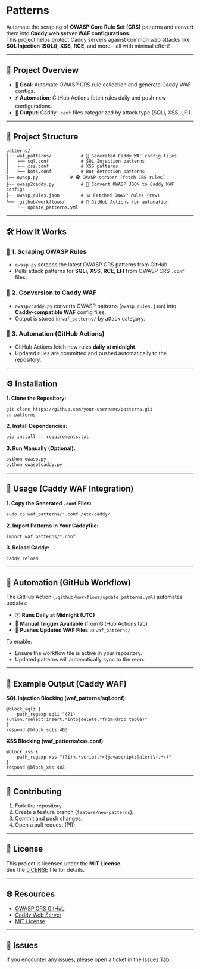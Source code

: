 # Patterns  
Automate the scraping of **OWASP Core Rule Set (CRS)** patterns and convert them into **Caddy web server WAF configurations**.  
This project helps protect Caddy servers against common web attacks like **SQL Injection (SQLi)**, **XSS**, **RCE**, and more – all with minimal effort!  

---

## 🚀 Project Overview  
- **🎯 Goal**: Automate OWASP CRS rule collection and generate Caddy WAF configs.  
- **⚡ Automation**: GitHub Actions fetch rules daily and push new configurations.  
- **📄 Output**: Caddy `.conf` files categorized by attack type (SQLi, XSS, LFI).  

---

## 📂 Project Structure  
```
patterns/
├── waf_patterns/           # 🔧 Generated Caddy WAF config files
│   ├── sql.conf            # SQL Injection patterns
│   ├── xss.conf            # XSS patterns
│   └── bots.conf           # Bot detection patterns
│── owasp.py            # 🕵️ OWASP scraper (fetch CRS rules)
├── owasp2caddy.py          # 🔄 Convert OWASP JSON to Caddy WAF configs
├── owasp_rules.json        # 📊 Fetched OWASP rules (raw)
└── .github/workflows/      # 🤖 GitHub Actions for automation
    └── update_patterns.yml
```

---

## 🛠️ How It Works  
### 🔹 1. Scraping OWASP Rules  
- `owasp.py` scrapes the latest OWASP CRS patterns from GitHub.  
- Pulls attack patterns for **SQLi**, **XSS**, **RCE**, **LFI** from OWASP CRS `.conf` files.  

### 🔹 2. Conversion to Caddy WAF  
- `owasp2caddy.py` converts OWASP patterns (`owasp_rules.json`) into **Caddy-compatible WAF** config files.  
- Output is stored in `waf_patterns/` by attack category.  

### 🔹 3. Automation (GitHub Actions)  
- GitHub Actions fetch new rules **daily at midnight**.  
- Updated rules are committed and pushed automatically to the repository.  

---

## ⚙️ Installation  
**1. Clone the Repository:**  
```bash
git clone https://github.com/your-username/patterns.git  
cd patterns
```

**2. Install Dependencies:**  
```bash
pip install -r requirements.txt
```

**3. Run Manually (Optional):**  
```bash
python owasp.py
python owasp2caddy.py
```

---

## 🚀 Usage (Caddy WAF Integration)  
**1. Copy the Generated `.conf` Files:**  
```bash
sudo cp waf_patterns/*.conf /etc/caddy/
```

**2. Import Patterns in Your Caddyfile:**  
```caddy
import waf_patterns/*.conf
```

**3. Reload Caddy:**  
```bash
caddy reload
```

---

## 🤖 Automation (GitHub Workflow)  
The GitHub Action (`.github/workflows/update_patterns.yml`) automates updates:  
- 🕛 **Runs Daily at Midnight (UTC)**  
- 🎯 **Manual Trigger Available** (from GitHub Actions tab)  
- 🚀 **Pushes Updated WAF Files** to `waf_patterns/`  

To enable:  
- Ensure the workflow file is active in your repository.  
- Updated patterns will automatically sync to the repo.  

---

## 🧩 Example Output (Caddy WAF)  
**SQL Injection Blocking (waf_patterns/sql.conf)**:  
```caddy
@block_sqli {
    path_regexp sqli "(?i)(union.*select|insert.*into|delete.*from|drop table)"
}
respond @block_sqli 403
```

**XSS Blocking (waf_patterns/xss.conf)**:  
```caddy
@block_xss {
    path_regexp xss "(?i)<.*script.*>|javascript:|alert\(.*\)"
}
respond @block_xss 403
```

---

## 🔧 Contributing  
1. Fork the repository.  
2. Create a feature branch (`feature/new-patterns`).  
3. Commit and push changes.  
4. Open a pull request (PR).  

---

## 📄 License  
This project is licensed under the **MIT License**.  
See the [LICENSE](LICENSE) file for details.  

---

## 🌐 Resources  
- [OWASP CRS GitHub](https://github.com/coreruleset/coreruleset)  
- [Caddy Web Server](https://caddyserver.com/)  
- [MIT License](https://opensource.org/licenses/MIT)  

---

## 🚨 Issues  
If you encounter any issues, please open a ticket in the [Issues Tab](https://github.com/your-username/patterns/issues).  

